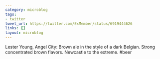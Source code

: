 ```yaml
---
category: microblog
tags:
- twitter
tweet_url: https://twitter.com/ExMember/status/6919444626
links: []
layout: microblog
---
```

Lester Young, Angel City: Brown ale in the style of a dark Belgian. Strong concentrated brown flavors. Newcastle to the extreme. #beer
